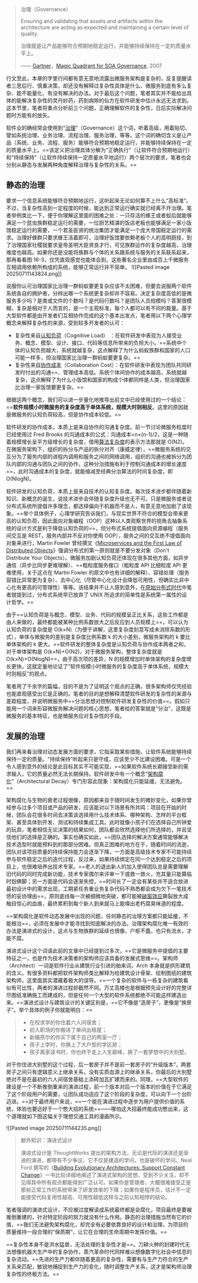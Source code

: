 > 治理（Governance）
> 
> Ensuring and validating that assets and artifacts within the architecture are acting as expected and maintaining a certain level of quality.
> 
> 治理就是让产品能够符合预期地稳定运行，并能够持续保持在一定的质量水平上。
> 
> —— [Gartner](https://en.wikipedia.org/wiki/Gartner)，[Magic Quadrant for SOA Governance](https://www.gartner.com/en/documents/1824514/magic-quadrant-for-soa-governance-technologies), 2007

行文至此，本章的字里行间都有意无意地流露出微服务架构是复杂的，反复提醒读者三思后行、慎重决策，却还没有解释过复杂性具体是什么、微服务到底有多么复杂、能不能量化、有没有解决的办法。对于最后这个问题，笔者其实并不能给出具体的能解决复杂性的灵丹妙药，药到病除的仙方在软件研发中估计永远无法求到。这本节里，笔者将重点分析前三个问题，正确理解软件的复杂性，日后实际解决问题时方能有的放矢。

软件业的确经常会使用到“[治理](https://en.wikipedia.org/wiki/SOA_governance)”（Governance）这个词，听着高级，用着贴切，譬如系统治理、业务治理、流程治理、服务治理，等等。这个词的确切含义是让产品（系统、业务、流程、服务）能够符合预期地稳定运行，并能够持续保持在一定的质量水平上。==该定义把治理具体分解为“正确执行”（让软件符合预期地运行）和“持续保持”（让软件持续保持一定质量水平地运行）两个层次的要求，笔者也会分别从静态与发展两种角度解释治理与复杂性的关系。==

## 静态的治理

要求一个信息系统能够符合预期地运行，这听起来无论如何算不上什么“高标准”。不过，当复杂性高到一定程度的时候，能达到正常运行确实就已经离不开治理。笔者举例类比一下，便于你理解这里面的困难之处：一只存活的蜂王或者蚁后就能够满足一个昆虫族群稳定运行的需要，一位厨艺精湛的饭店老板也能够满足一家小饭馆稳定运行的需要，一个君圣臣贤的统治集团才能满足一个庞大帝国稳定运行的需求。治理好蜂群只要求蜂王活着即可，治理好饭馆要依赖老板个人的高明厨技，到了治理国家社稷就要求皇帝圣明大臣贤良才行，可见族群运作的复杂度越高，治理难度也越高。如果你还是没能将族群与个体的关系跟系统与服务的关系联系起来，那再看看图 16-3，仅凭直观感觉也能体会到，这些著名企业里由成百上千微服务互相调用依赖所构成的系统，能够正常运行并不简单。
![[Pasted image 20250711143824.png]]


说服你认可治理国家比治理一群蚂蚁要更复杂应该不太困难，但要去说服两个软件系统各自的拥护者，分辨出哪一个系统更复杂却并不容易。决定复杂度高低的是微服务多少吗？是类或文件的个数吗？是代码行数吗？是团队人员规模吗？答案很模糊，复杂是相对于人而言的，是一个主观标准，每个人都可以有不同的裁量。基于大型软件都是由开发者们互相协作完成的这个基本出发点，笔者用以下两个心理学概念来解释复杂性的来源，受到较多开发者的认可：

- 复杂性来自[认知负荷](https://en.wikipedia.org/wiki/Cognitive_load)（Cognitive Load） ：在软件研发中表现为人接受业务、概念、模型、设计、接口、代码等信息所带来的负担大小。==系统中个体的认知负担越大，系统就越复杂，这点解释了为什么蚂蚁族群和国家的人口可能一样多，但治理国家比治理一群蚂蚁要更复杂。==
- 复杂性来自[协作成本](http://pss.sagepub.com/content/23/3/219.full.pdf)（Collaboration Cost）：在软件研发中表现为团队共同研发时付出的沟通==、管理成本高低。系统个体间协作的成本越高，系统就越复杂，这点解释了为什么小饭馆和国家的构成个体都同样是人类，但治理国家比治理一家饭馆要更复杂。==

根据这两个概念，我们可以进一步量化地推导出前文中已经使用过的一个结论：==**软件规模小时微服务的复杂度高于单体系统，规模大时则相反**。这里的原因就是微服务的认知负荷较高，但是协作成本较低。==

软件研发的协作成本，本质上是来自协作的沟通复杂度。前一节讨论微服务粒度时已经使用过 Fred Brooks 的沟通成本的公式：沟通成本=n×(n-1)/2，这是一种随着规模增长呈平方级增长的复杂度，借用[算法复杂度](https://en.wikipedia.org/wiki/Time_complexity)的表示方法那就是 O(N2)。在微服务架构下，组织的拆分与产品的拆分对齐（康威定律），==微服务系统的交互分为了服务内部的进程内调用和服务之间的网络调用，组织的沟通也被拆分为团队内部的沟通与团队之间的协作，这种分治措施有利于控制沟通成本的增长速度==，此时沟通成本的复杂度，就能缩减至经典分治算法的时间复杂度，即 O(NlogN)。

软件研发的认知负荷，本质上是来自技术的认知复杂度。每次技术进步都伴随着新知识、新概念的诞生，说技术进步会伴随复杂度升级也无不可。只是微服务或者说分布式系统所提倡许多理念，都选择偏向于机器而不是人，有意无意地加剧了该现象。==举个具体例子，心理学研究告诉我们，与现实世界不符合的模型会带来更高的认知负荷，因此面向对象编程（OOP）这种以人类观察世界的视角去抽象系统的设计方式是利于降低认知负荷的==，但分布式系统提倡面向资源编程（服务间交互是 REST，服务内部并不反对你使用 OOP），服务之间的交互绝不提倡面向对象来进行，Martin Fowler 曾经撰文《[Microservices and the First Law of Distributed Objects](https://martinfowler.com/articles/distributed-objects-microservices.html)》强调分布式的第一原则就是不要分发对象（Don't Distribute Your Objects）。微服务加剧认知负荷还体现在很多其他方面，如异步通信（异步比同步更难理解）、==粗粒度服务接口（粗粒度 API 比细粒度 API 更难使用，关于这点在 Martin Fowler 的原文中也有详细的解释）、容错处理（服务容错比异常更为复杂）、去中心化（尽管中心化设计会降低可用性，但确实比非中心化有更高的可管理性）等等。该结果并不让人感到意外，在[原始分布式时代](https://icyfenix.cn/architecture/architect-history/primitive-distribution.html)中笔者就提到过，分布式系统早已放弃了 UNIX 所追求的简单性是系统第一属性的设计哲学。==

由于==认知负荷是与概念、模型、业务、代码的规模呈正比关系，这些工作都是由人来做的，最终都能被某种比例系数放大之后反应到人员规模上==，可以认为认知负荷的复杂度是 O(k×N)（为便于讲解，这里复杂度刻意写成未消除系数的形式），单体与微服务的差别是复杂度比例系数 k 的大小差别，微服务架构的 k 要比单体架构的 k 更大。==软件研发的整体复杂度是认知负荷与协作成本两者之和，对于单体架构是 O(k×N)+O(N2)，对于微服务架构，整体复杂度就是 O(k×N)+O(NlogN)==，由于高次项的差异，N 的规模增加时单体架构的复杂度增长更快，这就定量地论证了“软件规模小时微服务的复杂度高于单体系统，规模大时则相反”的观点。

笔者用了千余字的篇幅，目的不是为了证明这个观点的正确，很多架构师仅凭经验也能直观感受出它是正确的。笔者的目的是想解释清楚软件研发的复杂性的来源与差距程度，并说明微服务中==分治思想对控制软件研发复杂性的价值==。假如只能用一个词来形容微服务解决问题的核心思想，笔者给的答案就是“分治”，这既是微服务的基本特征，也是微服务应对复杂性的手段。

## 发展的治理

我们再来看治理对动态发展方面的要求，它指采取某些措施，让软件系统能够持续保持一定的质量。“持续保持”听起来只是守成，应该至少不比建设困难。可是一个令人感到意外的结论是此目标其实不可能实现，==如果软件系统长期接受新的需求输入，它的质量必然无法长期保持。软件研发中有一个概念“[架构腐化](https://link.springer.com/chapter/10.1007/978-3-642-10619-4_15)”（Architectural Decay）专门形容此现象：架构腐化只能延缓，无法避免。==

架构腐化与生物的衰老过程很像，原因都来自于随时间发生的微妙变化，如果你曾经参与过多个项目或产品的研发，应该能对以下场景有所共鸣：项目在开始的时候，团队会花很多时间去决策该选择用什么技术体系、哪种架构、怎样的平台框架、甚至具体到开发、测试和持续集成工具。此时就像小孩子们在选择自己所钟爱的玩具，笔者相信无论决策的结果如何，团队都会欣然选择他们所选择的，并且坚信他们的选择是正确的。事实也确实如此，==团队选择的解决方案通常能够解决技术选型时就能预料到的那部分困难。但真正困难的地方在于，随着时间的流逝，团队对该项目质量的持续保持能力会逐渐下降，一方面是高级技术专家不可能持续参与软件稳定之后的迭代过程，反过来，如果持续绑定在同一个达到稳定之后的项目上，也很难培养出技术专家。==老人的退出新人的加入使得团队总是需要理解旧代码的同时完成新功能，技术专家偶尔来评审一下或救一救火，充其量只能算临时抱佛脚；另一方面是代码会逐渐失控，==时间长了一定会有某些并不适合放进最初设计中的需求出现，工期紧任务重业务复杂代码不熟悉都会成为欠下一笔技术债的妥协理由==，原则底线每一次被细微地突破，都可能被[破窗效应](https://en.wikipedia.org/wiki/Broken_windows_theory)撕裂放大成触目惊心的血痕，最终累积到每个新人到来就马上能嗅出老朽腐臭味道的程度。

==架构腐化是软件动态发展中出现的问题，任何静态的治理方案都只能延缓，不能根治==，必须在发展中才能寻找到彻底解决的办法。治理架构腐化唯一有效的办法是演进式的设计，这点与生物族群的延续也很像，户枢不蠹，也只有流水，才能不腐。

演进式设计这个词语此前的文章中已经提到过多次，==它是微服务中提倡的主要特征之一，也是作为技术决策者的架构师应该具备的发展式思维==。架构师（Architect）一词是软件行业从建筑行业引进的舶来词，Arch 本身就是拱形建筑的含义。有很多资料都把软件架构师类比解释为给建筑设计骨架、绘制图纸的建筑架构师，这里面其实潜藏着极大的误导。==一个复杂的软件与一栋复杂的建筑看似有可比性，两者的演进过程却截然不同。万丈高楼也是根据预先设计好的完整详尽图纸准确施工而建成的，但是任何一个大型的软件系统都绝不可能这样建造出来。==演进式设计与建筑设计的关键区别是，==它不像是“造房子”，更像是“换房子”。举个具体的例子你就能明白：==

> - 在校求学的你住着六人间宿舍；
> - 初入职场的你搬进了单间出租屋；
> - 新婚燕尔的你买下属于自己的两室一厅；
> - 孩子上学时，你换上了大户型的学区房；
> - 孩子离家读书时，你也终于走上人生巅峰，换了一套梦想中的大别墅。

对于你住进大别墅的这个过程，后一套房子并不是前一套房子的“升级版本”，两套房子之间只有逻辑意义上继承关系，没有实质血源上的继承关系，你最后的大别墅绝对不是在最初的六人间宿舍基础上添砖加瓦扩建而来的。同理，==大型软件的建设是一个不断推倒重来的演进过程，前一个版本对后一个版本的价值在于它满足了这个阶段用户的需要，让团队成功适应了这个阶段的复杂度，可以向下一个台阶迈进。==对于最终用户来说，==一个能在演进过程中逐步为用户提供价值的系统，体验也要远好于一个憋大招的系统==——哪怕这大招最终能成功憋出来，这个道理就如下图这幅关于理想交通工具的漫画所示。

![[Pasted image 20250711144235.png]]

> 额外知识：演进式设计
> 
> 演进式设计是 ThoughtWorks 提出的架构方法，无论是代际的演进还是渐进的演进，都带有不少争议，它不仅是建造的学问，也是破坏的学问。Neal Ford 撰写的《[Building Evolutionary Architectures: Support Constant Change](https://book.douban.com/subject/34793521/)》一书比较详细地阐述了演进式架构的思想，受到不少关注，却不见得其中所有观点都能得到广泛认可。如果你是管理者，大概很难接受正是那些正常工作的系统带来了研发效率的下降；如果你是程序员，估计不一定能接受代码复用性越高、可用性越低这样与之前认知相悖的结论。

笔者强调的演进式设计，不应被过度解读成系统最终都是会腐化，项目最终是要被推倒重建的，针对特定阶段的努力就没有什么作用。静态的治理措施当然有它的价值，==我们无法避免架构腐化，却完全有必要依靠良好的设计和治理，为项目的质量维持一段合理的“保质期”，让它在合理的生命周期中发挥价值。==

==复杂性本身不是洪水猛兽，无法处理的复杂性才是==。刀耕火种的封建时代无法想像机器大生产中的复杂协作，蒸汽革命时代同样难以想像数字化社会中信息的复杂流动。==先进的生产力都伴随着更高的复杂性，需要有与生产力符合的生产关系来匹配，敏锐地捕捉到生产力的变化，随时调整生产关系，这才是架构师治理复杂性的终极方法。==
